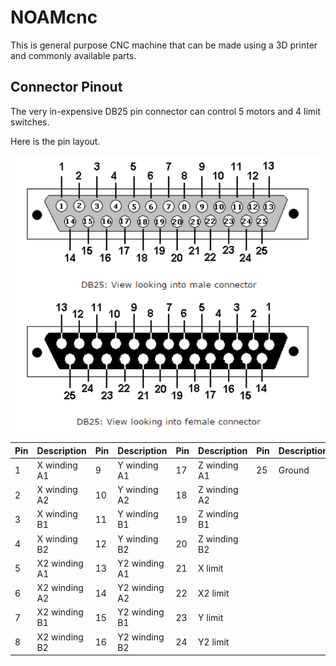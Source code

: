 # NOAMcnc

This is general purpose CNC machine that can be made using a 3D printer and commonly available parts.

## Connector Pinout

The very in-expensive DB25 pin connector can control 5 motors and 4 limit switches.

Here is the pin layout.

![](images/db25-pins.png)

| Pin | Description   | Pin | Description   | Pin | Description  | Pin | Description |
|-----|---------------|-----|---------------|-----|--------------|-----|-------------|
| 1   | X winding A1  | 9   | Y winding A1  | 17  | Z winding A1 | 25  | Ground      |
| 2   | X winding A2  | 10  | Y winding A2  | 18  | Z winding A2 |     |             |
| 3   | X winding B1  | 11  | Y winding B1  | 19  | Z winding B1 |     |             |
| 4   | X winding B2  | 12  | Y winding B2  | 20  | Z winding B2 |     |             |
| 5   | X2 winding A1 | 13  | Y2 winding A1 | 21  | X limit      |     |             |
| 6   | X2 winding A2 | 14  | Y2 winding A2 | 22  | X2 limit     |     |             |
| 7   | X2 winding B1 | 15  | Y2 winding B1 | 23  | Y limit      |     |             |
| 8   | X2 winding B2 | 16  | Y2 winding B2 | 24  | Y2 limit     |     |             |